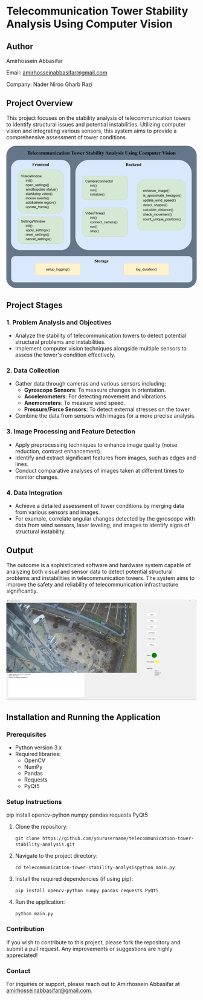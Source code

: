 # Telecommunication Tower Stability Analysis Using Computer Vision

## Author

Amirhossein Abbasifar

Email: [amirhosseinabbasifar@gmail.com](mailto:amirhosseinabbasifar@gmail.com)

Company: Nader Niroo Gharb Razi

## Project Overview

This project focuses on the stability analysis of telecommunication towers to identify structural issues and potential instabilities. Utilizing computer vision and integrating various sensors, this system aims to provide a comprehensive assessment of tower conditions.

![architecture](https://github.com/amir-abbasifar/telecommunication-tower-stability-analysis/blob/main/Application%20architecture.png)

## Project Stages

### 1. Problem Analysis and Objectives

- Analyze the stability of telecommunication towers to detect potential structural problems and instabilities.
- Implement computer vision techniques alongside multiple sensors to assess the tower's condition effectively.

### 2. Data Collection

- Gather data through cameras and various sensors including:
  - **Gyroscope Sensors**: To measure changes in orientation.
  - **Accelerometers**: For detecting movement and vibrations.
  - **Anemometers**: To measure wind speed.
  - **Pressure/Force Sensors**: To detect external stresses on the tower.
- Combine the data from sensors with images for a more precise analysis.

### 3. Image Processing and Feature Detection

- Apply preprocessing techniques to enhance image quality (noise reduction, contrast enhancement).
- Identify and extract significant features from images, such as edges and lines.
- Conduct comparative analyses of images taken at different times to monitor changes.

### 4. Data Integration

- Achieve a detailed assessment of tower conditions by merging data from various sensors and images.
- For example, correlate angular changes detected by the gyroscope with data from wind sensors, laser leveling, and images to identify signs of structural instability.

## Output

The outcome is a sophisticated software and hardware system capable of analyzing both visual and sensor data to detect potential structural problems and instabilities in telecommunication towers. The system aims to improve the safety and reliability of telecommunication infrastructure significantly.

![output](https://github.com/amir-abbasifar/telecommunication-tower-stability-analysis/blob/main/Logs/2025-01-26/Pics/(Wind)Screenshot%202025-01-26%20152150.png)

## Installation and Running the Application

### Prerequisites

- Python version 3.x
- Required libraries:
  - OpenCV
  - NumPy
  - Pandas
  - Requests
  - PyQt5

### Setup Instructions

pip install opencv-python numpy pandas requests PyQt5

1. Clone the repository:

   ```
   git clone https://github.com/yourusername/telecommunication-tower-stability-analysis.git
   ```
2. Navigate to the project directory:

   ```
   cd telecommunication-tower-stability-analysispython main.py
   ```
3. Install the required dependencies (if using pip):

   ```
   pip install opencv-python numpy pandas requests PyQt5
   ```
4. Run the application:

   ```
   python main.py
   ```

### Contribution

If you wish to contribute to this project, please fork the repository and submit a pull request. Any improvements or suggestions are highly appreciated!

### Contact

For inquiries or support, please reach out to Amirhossein Abbasifar at amirhosseinabbasifar@gmail.com.
